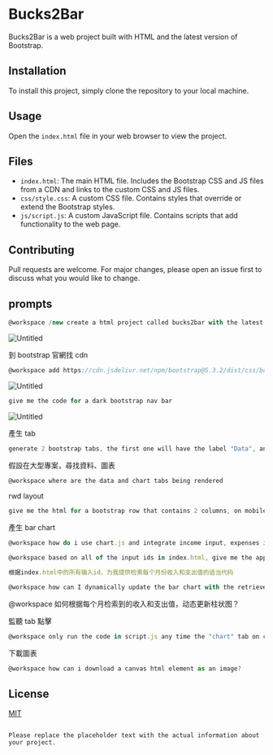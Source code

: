 # Bucks2Bar

Bucks2Bar is a web project built with HTML and the latest version of Bootstrap.

## Installation

To install this project, simply clone the repository to your local machine.

## Usage

Open the `index.html` file in your web browser to view the project.

## Files

* `index.html`: The main HTML file. Includes the Bootstrap CSS and JS files from a CDN and links to the custom CSS and JS files.
* `css/style.css`: A custom CSS file. Contains styles that override or extend the Bootstrap styles.
* `js/script.js`: A custom JavaScript file. Contains scripts that add functionality to the web page.

## Contributing

Pull requests are welcome. For major changes, please open an issue first to discuss what you would like to change.

## prompts

```jsx
@workspace /new create a html project called bucks2bar with the latest version of bootstrap
```

![Untitled](https://prod-files-secure.s3.us-west-2.amazonaws.com/f73a006f-5433-465d-929c-a61ce277000e/0b40a92c-3f4e-40be-923d-7a42c5519784/Untitled.png)

到 bootstrap 官網找 cdn

```jsx
@workspace add https://cdn.jsdelivr.net/npm/bootstrap@5.3.2/dist/css/bootstrap.min.css and https://cdn.jsdelivr.net/npm/bootstrap@5.3.2/dist/js/bootstrap.bundle.min.js to the project
```

![Untitled](https://prod-files-secure.s3.us-west-2.amazonaws.com/f73a006f-5433-465d-929c-a61ce277000e/7a2b1267-f37b-4123-a271-68c5eb5cce4e/Untitled.png)

```jsx
give me the code for a dark bootstrap nav bar
```

![Untitled](https://prod-files-secure.s3.us-west-2.amazonaws.com/f73a006f-5433-465d-929c-a61ce277000e/81e57c6e-8a49-4ee3-930b-ec97c233fa9d/Untitled.png)

產生 tab

```jsx
generate 2 bootstrap tabs, the first one will have the label "Data", and the second one will have the label "Chart". Add placeholder text for each tab content
```

假設在大型專案，尋找資料、圖表

```jsx
@workspace where are the data and chart tabs being rendered
```

rwd layout

```jsx
give me the html for a bootstrap row that contains 2 columns, on mobile screen sizes there should be 1 column per row, and on medium screen sizes and above there should be 2 columns per row
```

產生 bar chart

```jsx
@workspace how do i use chart.js and integrate income input, expenses input and month from January to December in a chart.js bar chart for the chart tab content?
```

```jsx
@workspace based on all of the input ids in index.html, give me the appropriate code to retrieve the values for income and expenses for each month
```

```jsx
根据index.html中的所有输入id，为我提供检索每个月份收入和支出值的适当代码

```

```jsx
@workspace how can I dynamically update the bar chart with the retrieved income input and expenses input values for each month
```

@workspace 如何根据每个月检索到的收入和支出值，动态更新柱状图？

監聽 tab 點擊

```jsx
@workspace only run the code in script.js any time the "chart" tab on clicked
```

下載圖表

```jsx
@workspace how can i download a canvas html element as an image?
```

## License

[MIT](https://choosealicense.com/licenses/mit/)
```

Please replace the placeholder text with the actual information about your project.
